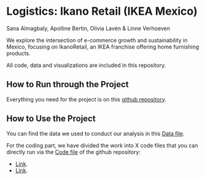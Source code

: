 # Logistics: Ikano Retail (IKEA Mexico) 
Sana Almagbaly, Apolline Bertin, Olivia Lavén & Linne Verhoeven

We explore the intersection of e-commerce growth and sustainability in Mexico, focusing on IkanoRetail, an IKEA franchise offering home furnishing products.

All code, data and visualizations are included in this repository.
   
## How to Run through the Project

Everything you need for the project is on this [github repository](https://github.com/linneverh/logistics).

## How to Use the Project

You can find the data we used to conduct our analysis in this [Data file](https://github.com/linneverh/logistics/tree/main/Data).

For the coding part, we have divided the work into X code files that you can directly run via the [Code file](https://github.com/linneverh/logistics/tree/main/Code) of the github repository: 

- [Link](Link). 
- [Link](Link).
